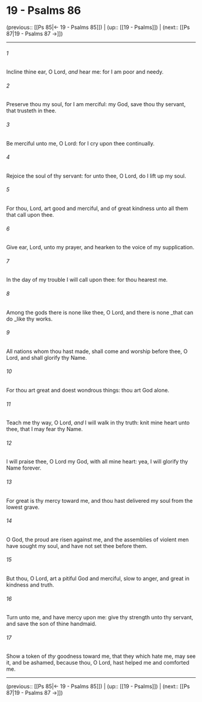# 19 - Psalms 86

(previous:: [[Ps 85|← 19 - Psalms 85]]) | (up:: [[19 - Psalms]]) | (next:: [[Ps 87|19 - Psalms 87 →]])

***


###### 1 
Incline thine ear, O Lord, _and_ hear me: for I am poor and needy. 

###### 2 
Preserve thou my soul, for I am merciful: my God, save thou thy servant, that trusteth in thee. 

###### 3 
Be merciful unto me, O Lord: for I cry upon thee continually. 

###### 4 
Rejoice the soul of thy servant: for unto thee, O Lord, do I lift up my soul. 

###### 5 
For thou, Lord, art good and merciful, and of great kindness unto all them that call upon thee. 

###### 6 
Give ear, Lord, unto my prayer, and hearken to the voice of my supplication. 

###### 7 
In the day of my trouble I will call upon thee: for thou hearest me. 

###### 8 
Among the gods there is none like thee, O Lord, and there is none _that can do _like thy works. 

###### 9 
All nations whom thou hast made, shall come and worship before thee, O Lord, and shall glorify thy Name. 

###### 10 
For thou art great and doest wondrous things: thou art God alone. 

###### 11 
Teach me thy way, O Lord, _and_ I will walk in thy truth: knit mine heart unto thee, that I may fear thy Name. 

###### 12 
I will praise thee, O Lord my God, with all mine heart: yea, I will glorify thy Name forever. 

###### 13 
For great is thy mercy toward me, and thou hast delivered my soul from the lowest grave. 

###### 14 
O God, the proud are risen against me, and the assemblies of violent men have sought my soul, and have not set thee before them. 

###### 15 
But thou, O Lord, art a pitiful God and merciful, slow to anger, and great in kindness and truth. 

###### 16 
Turn unto me, and have mercy upon me: give thy strength unto thy servant, and save the son of thine handmaid. 

###### 17 
Show a token of _thy_ goodness toward me, that they which hate me, may see it, and be ashamed, because thou, O Lord, hast helped me and comforted me.

***

(previous:: [[Ps 85|← 19 - Psalms 85]]) | (up:: [[19 - Psalms]]) | (next:: [[Ps 87|19 - Psalms 87 →]])
